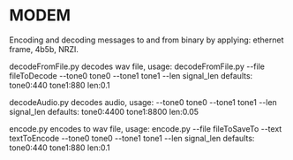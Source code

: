 # MODEM
Encoding and decoding messages to and from binary by applying:  ethernet frame, 4b5b, NRZI.

decodeFromFile.py decodes wav file, usage: decodeFromFile.py --file fileToDecode --tone0 tone0 --tone1 tone1 --len signal_len
defaults: tone0:440 tone1:880 len:0.1

decodeAudio.py decodes audio, usage: --tone0 tone0 --tone1 tone1 --len signal_len
defaults: tone0:4400 tone1:8800 len:0.05


encode.py encodes to wav file, usage: encode.py --file fileToSaveTo --text textToEncode --tone0 tone0 --tone1 tone1 --len signal_len
defaults: tone0:440 tone1:880 len:0.1
